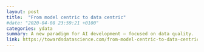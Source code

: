 ```yaml
---
layout: post
title:  "From model centric to data centric"
#date: "2020-04-08 23:59:21 +0100"
categories: ydata
summary: A new paradigm for AI development — focused on data quality.
link: ​​https://towardsdatascience.com/from-model-centric-to-data-centric-4beb8ef50475
---
```

